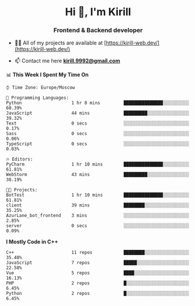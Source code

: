 <h1 align="center">Hi 👋, I'm Kirill</h1>
<h3 align="center">Frontend & Backend developer</h3>

- 👨‍💻 All of my projects are available at [https://kirill-web.dev/](https://kirill-web.dev/)

- 📫 Contact me here **kirill.9992@gmail.com**











<!--START_SECTION:waka-->
📊 **This Week I Spent My Time On** 

```text
⌚︎ Time Zone: Europe/Moscow

💬 Programming Languages: 
Python                   1 hr 8 mins         ███████████████░░░░░░░░░░   60.39% 
JavaScript               44 mins             █████████░░░░░░░░░░░░░░░░   39.32% 
Text                     0 secs              ░░░░░░░░░░░░░░░░░░░░░░░░░   0.17% 
Sass                     0 secs              ░░░░░░░░░░░░░░░░░░░░░░░░░   0.06% 
TypeScript               0 secs              ░░░░░░░░░░░░░░░░░░░░░░░░░   0.03%

🔥 Editors: 
PyCharm                  1 hr 10 mins        ███████████████░░░░░░░░░░   61.81% 
WebStorm                 43 mins             █████████░░░░░░░░░░░░░░░░   38.19%

🐱‍💻 Projects: 
BotTest                  1 hr 10 mins        ███████████████░░░░░░░░░░   61.81% 
client                   39 mins             ████████░░░░░░░░░░░░░░░░░   35.25% 
AzurLane_bot_frontend    3 mins              ░░░░░░░░░░░░░░░░░░░░░░░░░   2.85% 
server                   0 secs              ░░░░░░░░░░░░░░░░░░░░░░░░░   0.09%

```

**I Mostly Code in C++** 

```text
C++                      11 repos            ████████░░░░░░░░░░░░░░░░░   35.48% 
JavaScript               7 repos             █████░░░░░░░░░░░░░░░░░░░░   22.58% 
Vue                      5 repos             ████░░░░░░░░░░░░░░░░░░░░░   16.13% 
PHP                      2 repos             █░░░░░░░░░░░░░░░░░░░░░░░░   6.45% 
Python                   2 repos             █░░░░░░░░░░░░░░░░░░░░░░░░   6.45%

```



<!--END_SECTION:waka-->
